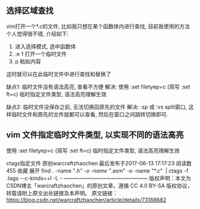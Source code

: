 
## 选择区域查找

vim打开一个*.c的文件, 比如我只想在某个函数体内进行查找, 目前我使用的方法个人觉得很不错, 介绍如下:
1) 进入选择模式, 选中函数体
2) :e 1  打开一个临时文件
3) p  粘贴内容

这时就可以在此临时文件中进行查找和替换了

缺点1: 临时文件没有语法高亮, 查看不方便
解决: 使用 :set filetyep=c (简写 :set ft=c)  临时指定文件类型, 语法高亮理解生效

缺点2: 临时文件没保存之前, 无法切换回原先的文件
解决: :sp 或 :vs  split窗口, 这样临时文件和原先的文件就都可以查看, 然后在窗口之间跳转切换即可.

## vim 文件指定临时文件类型, 以实现不同的语法高亮

使用 :set filetyep=c (简写 :set ft=c)  临时指定文件类型, 语法高亮理解生效


ctags指定文件
原创warcraftzhaochen 最后发布于2017-06-13 17:17:23 阅读数 455  收藏
展开
find . -name "*.h" -o -name "*.asm" -o -name "*.c"  | ctags -f .tags --c-kinds=+l -L -
————————————————
版权声明：本文为CSDN博主「warcraftzhaochen」的原创文章，遵循 CC 4.0 BY-SA 版权协议，转载请附上原文出处链接及本声明。
原文链接：https://blog.csdn.net/warcraftzhaochen/article/details/73188682